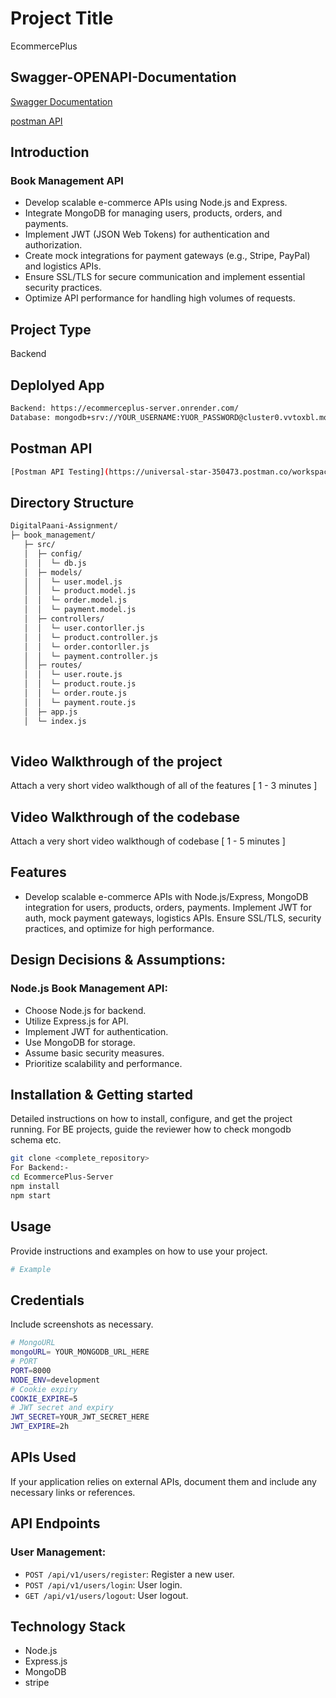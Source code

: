 # Project Title
EcommercePlus
## Swagger-OPENAPI-Documentation

[Swagger Documentation](https://ecommerceplus-server.onrender.com/api-docs)

[postman API](https://universal-star-350473.postman.co/workspace/My-Workspace~44391309-b21a-4654-829d-81bea0efc5df/collection/30678801-8badaeec-7b06-4ad8-a555-a02900bab44c?action=share&creator=30678801)

## Introduction

### Book Management API
- Develop scalable e-commerce APIs using Node.js and Express.
- Integrate MongoDB for managing users, products, orders, and payments.
- Implement JWT (JSON Web Tokens) for authentication and authorization.
- Create mock integrations for payment gateways (e.g., Stripe, PayPal) and logistics APIs.
- Ensure SSL/TLS for secure communication and implement essential security practices.
- Optimize API performance for handling high volumes of requests.

## Project Type
 Backend 

## Deplolyed App
```bash
Backend: https://ecommerceplus-server.onrender.com/
Database: mongodb+srv://YOUR_USERNAME:YUOR_PASSWORD@cluster0.vvtoxbl.mongodb.net/DigitalPaani?retryWrites=true&w=majority
```
## Postman API
 ```bash
[Postman API Testing](https://universal-star-350473.postman.co/workspace/My-Workspace~44391309-b21a-4654-829d-81bea0efc5df/collection/30678801-77db6517-e2eb-47ed-8165-f6dce02b3c35?action=share&creator=30678801)

```
## Directory Structure
```bash
DigitalPaani-Assignment/
├─ book_management/
   ├─ src/
   │  ├─ config/
   │  │  └─ db.js
   │  ├─ models/
   │  │  └─ user.model.js
   │  │  └─ product.model.js
   │  │  └─ order.model.js
   │  │  └─ payment.model.js
   │  ├─ controllers/
   │  │  └─ user.contorller.js
   │  │  └─ product.controller.js
   │  │  └─ order.contorller.js
   │  │  └─ payment.controller.js
   │  ├─ routes/
   │  │  └─ user.route.js
   │  │  └─ product.route.js
   │  │  └─ order.route.js
   │  │  └─ payment.route.js
   │  ├─ app.js
   │  └─ index.js
 
```



## Video Walkthrough of the project
Attach a very short video walkthough of all of the features [ 1 - 3 minutes ]

## Video Walkthrough of the codebase
Attach a very short video walkthough of codebase [ 1 - 5 minutes ]

## Features
- Develop scalable e-commerce APIs with Node.js/Express, MongoDB integration for users, products, orders, payments. Implement JWT for auth, mock payment gateways, logistics APIs. Ensure SSL/TLS, security practices, and optimize for high performance.

## Design Decisions & Assumptions:

### Node.js Book Management API:
- Choose Node.js for backend.
- Utilize Express.js for API.
- Implement JWT for authentication.
- Use MongoDB for storage.
- Assume basic security measures.
- Prioritize scalability and performance.


## Installation & Getting started
Detailed instructions on how to install, configure, and get the project running. For BE projects, guide the reviewer how to check mongodb schema etc.

```bash
git clone <complete_repository> 
For Backend:-
cd EcommercePlus-Server
npm install 
npm start

```

## Usage
Provide instructions and examples on how to use your project.

```bash
# Example
```

## Credentials
Include screenshots as necessary.
```bash
# MongoURL
mongoURL= YOUR_MONGODB_URL_HERE
# PORT
PORT=8000
NODE_ENV=development
# Cookie expiry
COOKIE_EXPIRE=5
# JWT secret and expiry
JWT_SECRET=YOUR_JWT_SECRET_HERE
JWT_EXPIRE=2h
```

## APIs Used
If your application relies on external APIs, document them and include any necessary links or references.

## API Endpoints
### User Management:
- `POST /api/v1/users/register`: Register a new user.
- `POST /api/v1/users/login`: User login.
- `GET /api/v1/users/logout`: User logout.

## Technology Stack
- Node.js
- Express.js
- MongoDB
- stripe
